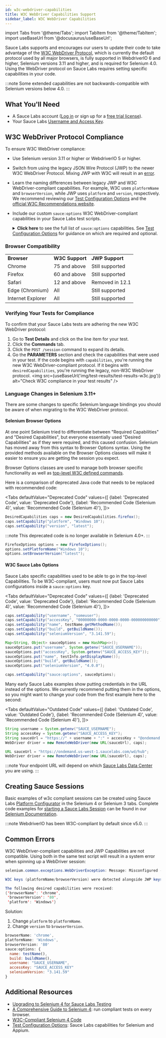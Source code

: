 ```yaml
---
id: w3c-webdriver-capabilities
title: W3C WebDriver Capabilities Support
sidebar_label: W3C WebDriver Capabilities
---
```


import Tabs from '@theme/Tabs';
import TabItem from '@theme/TabItem';
import useBaseUrl from '@docusaurus/useBaseUrl';

Sauce Labs supports and encourages our users to update their code to take advantage of the [W3C WebDriver Protocol](/dev/glossary/#w3c-webdriver-protocol), which is currently the default protocol used by all major browsers, is fully supported in WebdriverIO 6 and higher, Selenium versions 3.11 and higher, and is required for Selenium 4.0. Using the WebDriver protocol on Sauce Labs requires setting specific capabilities in your code.

:::note
Some extended capabilities are not backwards-compatible with Selenium versions below 4.0.
:::


## What You'll Need

* A Sauce Labs account ([Log in](https://accounts.saucelabs.com/am/XUI/#login/) or sign up for a [free trial license](https://saucelabs.com/sign-up)).
* Your Sauce Labs [Username and Access Key](https://app.saucelabs.com/user-settings).


## W3C WebDriver Protocol Compliance

To ensure W3C WebDriver compliance:

* Use Selenium version 3.11 or higher or WebdriverIO 5 or higher.
* Switch from using the legacy JSON Wire Protocol (JWP) to the newer W3C WebDriver Protocol.
Mixing JWP with W3C will result in an [error](/dev/w3c-webdriver-capabilities/#common-errors).
* Learn the naming differences between legacy JWP and W3C WebDriver-compliant capabilities.
For example, W3C uses `platformName` and `browserVersion`, while JWP uses `platform` and `version`, respectively.
We recommend reviewing our [Test Configuration Options](/dev/test-configuration-options)
and the [official W3C Recommendations website](https://www.w3.org/TR/webdriver1/#capabilities).
* Include our custom `sauce:options` W3C WebDriver-compliant capabilities in your Sauce Labs test scripts.
  <details>
  <summary><strong>Click here</strong> to see the full list of <code>sauce:options</code> capabilities.
  See <a href="/dev/test-configuration-options">Test Configuration Options</a> for guidance on which are required and optional.
  </summary>

  * `accessKey`
  * `appiumVersion`
  * `avoidProxy`
  * `build`
  * `captureHtml`
  * `chromedriverVersion`
  * `commandTimeout`
  * `crmuxdriverVersion`
  * `customData`
  * `disablePopupHandler`
  * `extendedDebugging`
  * `firefoxAdapterVersion`
  * `firefoxProfileUrl`
  * `idleTimeout`
  * `iedriverVersion`
  * `maxDuration`
  * `name`
  * `parentTunnel`
  * `passed`
  * `prerun`
  * `preventRequeue`
  * `priority`
  * `proxyHost`
  * `public`
  * `recordLogs`
  * `recordScreenshots`
  * `recordVideo`
  * `restrictedPublicInfo`
  * `screenResolution`
  * `seleniumVersion`
  * `source`
  * `tags`
  * `timeZone`
  * `tunnelName`
  * `username`
  * `videoUploadOnPass`

  </details>

### Browser Compatibility

<table>
  <tr>
   <td><strong>Browser</strong>
   </td>
   <td><strong>W3C Support</strong>
   </td>
   <td><strong>JWP Support</strong>
   </td>
  </tr>
  <tr>
   <td>Chrome
   </td>
   <td>75 and above
   </td>
   <td>Still supported
   </td>
  </tr>
  <tr>
   <td>Firefox
   </td>
   <td>60 and above
   </td>
   <td>Still supported
   </td>
  </tr>
  <tr>
   <td>Safari
   </td>
   <td>12 and above
   </td>
   <td>Removed in 12.1
   </td>
  </tr>
  <tr>
   <td>Edge (Chromium)
   </td>
   <td>All
   </td>
   <td>Still supported
   </td>
  </tr>
  <tr>
   <td>Internet Explorer
   </td>
   <td>All
   </td>
   <td>Still supported
   </td>
  </tr>
</table>


### Verifying Your Tests for Compliance

To confirm that your Sauce Labs tests are adhering the new W3C WebDriver protocol:

1. Go to **Test Details** and click on the line item for your test.
2. Click the **Commands** tab.
3. Click the `POST /session` command to expand its details.
4. Go the **PARAMETERS** section and check the capabilities that were used in your test. If the code begins with `capabilities`, you're running the new W3C WebDriver-compliant protocol.
If it begins with `desiredCapabilities`, you're running the legacy, non-W3C WebDriver protocol.
<img src={useBaseUrl('img/test-results/test-results-w3c.jpg')} alt="Check W3C compliance in your test results" />

### Language Changes in Selenium 3.11+

There are some changes to specific Selenium language bindings you should be aware of when migrating to the W3C WebDriver protocol.

#### Selenium Browser Options

At one point Selenium tried to differentiate between "Required Capabilities" and "Desired Capabilities", but everyone essentially used "Desired Capabilities" as if they were required, and this caused confusion. Selenium has moved away from this syntax to Browser Options syntax. Using the provided methods available on the Browser Options classes will make it easier to ensure you are getting the session you expect.

Browser Options classes are used to manage both browser specific functionality as well as
[top-level W3C defined commands](https://w3c.github.io/webdriver/#capabilities).

Here is a comparison of deprecated Java code that needs to be replaced with recommended code:

<Tabs
  defaultValue="Deprecated Code"
  values={[
    {label: 'Deprecated Code', value: 'Deprecated Code'},
    {label: 'Recommended Code (Selenium 4)', value: 'Recommended Code (Selenium 4)'},
  ]}>

<TabItem value="Deprecated Code">

```java
DesiredCapabilities caps = new DesiredCapabilities.firefox();
caps.setCapability("platform", "Windows 10");
caps.setCapability("version", "latest");
```

:::note
This deprecated code is no longer available in Selenium 4.0+.
:::

</TabItem>
<TabItem value="Recommended Code (Selenium 4)">

```java
FirefoxOptions options = new FirefoxOptions();
options.setPlatformName("Windows 10");
options.setBrowserVersion("latest");
```

</TabItem>
</Tabs>

#### W3C Sauce Labs Options

Sauce Labs specific capabilities used to be able to go in the top-level Capabilities. To be W3C-compliant, users must now put Sauce Labs configurations inside a `sauce:options` key.

<Tabs
  defaultValue="Deprecated Code"
  values={[
    {label: 'Deprecated Code', value: 'Deprecated Code'},
    {label: 'Recommended Code (Selenium 4)', value: 'Recommended Code (Selenium 4)'},
  ]}>

<TabItem value="Deprecated Code">

```java
caps.setCapability("username", "someuser");
caps.setCapability("accessKey", "00000000-0000-0000-0000-000000000000");
caps.setCapability("name", testName.getMethodName());
caps.setCapability("build", getBuildName());
caps.setCapability("seleniumVersion", "3.141.59");
```

</TabItem>
<TabItem value="Recommended Code (Selenium 4)">

```java
Map<String, Object> sauceOptions = new HashMap<>();
sauceOptions.put("username", System.getenv("SAUCE_USERNAME"));
sauceOptions.put("accessKey", System.getenv("SAUCE_ACCESS_KEY"));
sauceOptions.put("name", testInfo.getDisplayName());
sauceOptions.put("build", getBuildName());
sauceOptions.put("seleniumVersion", "4.0.0");

caps.setCapability("sauce:options", sauceOptions);
```

</TabItem>
</Tabs>

Many early Sauce Labs examples show putting credentials in the URL instead of the options.
We currently recommend putting them in the options, so you might want to change your code from
the first example here to the second:

<Tabs
  defaultValue="Outdated Code"
  values={[
    {label: 'Outdated Code', value: 'Outdated Code'},
    {label: 'Recommended Code (Selenium 4)', value: 'Recommended Code (Selenium 4)'},
  ]}>

<TabItem value="Outdated Code">

```java
String username = System.getenv("SAUCE_USERNAME");
String accessKey = System.getenv("SAUCE_ACCESS_KEY");
String sauceUrl = "https://" + username + ":" + accessKey + "@ondemand.saucelabs.com:443/wd/hub";
WebDriver driver = new RemoteWebDriver(new URL(sauceUrl), caps);
```

</TabItem>
<TabItem value="Recommended Code">

```java
URL sauceUrl = "https://ondemand.us-west-1.saucelabs.com/wd/hub";
WebDriver driver = new RemoteWebDriver(new URL(sauceUrl), caps);
```

:::note
Your endpoint URL will depend on which [Sauce Labs Data Center](/basics/data-center-endpoints) you are using.
:::

</TabItem>
</Tabs>

## Creating Sauce Sessions

Basic examples of w3c compliant sessions can be created using Sauce Labs [Platform Configurator](https://saucelabs.com/platform/platform-configurator#/) in the Selenium 4 or Selenium 3 tabs. Complete code examples for [starting a Sauce Labs Session](/web-apps/automated-testing/selenium/#define-capabilities) can be found in our [Selenium Documentation](/web-apps/automated-testing/selenium).

:::note
WebdriverIO has been W3C-compliant by default since v5.0.
:::


## Common Errors

W3C WebDriver-compliant capabilities and JWP Capabilities are not compatible.
Using both in the same test script will result in a system error when spinning up a WebDriver session:

```java title="Mixed Capabilities Error"
selenium.common.exceptions.WebDriverException: Message: Misconfigured -- Mixed Capabilities Error.

W3C keys (platformName/browserVersion) were detected alongside JWP keys (platform/version). To fix this, replace all JWP keys with W3C keys.

The following desired capabilities were received:
{'browserName': 'chrome',
 'browserVersion': '80',
 'platform': 'Windows'}
```

Solution:
1. Change `platform` to `platformName`.
1. Change `version` to `browserVersion`.

```js
browserName: 'chrome',
platformName: 'Windows',
browserVersion: '80'
sauce:options: {
  name: testName(),
  build: buildName(),
  username: "SAUCE_USERNAME",
  accessKey: "SAUCE_ACCESS_KEY"
  seleniumVersion: "3.141.59"
}
```

## Additional Resources

* [Upgrading to Selenium 4 for Sauce Labs Testing](/web-apps/automated-testing/selenium/selenium4/)
* [A Comprehensive Guide to Selenium 4](https://saucelabs.com/selenium-4): run compliant tests on every browser.
* [W3C-Compliant Selenium 4 Code](/web-apps/automated-testing/selenium/#seven-steps-of-selenium-tests)
* [Test Configuration Options](/dev/test-configuration-options): Sauce Labs capabilities for Selenium and Appium.
